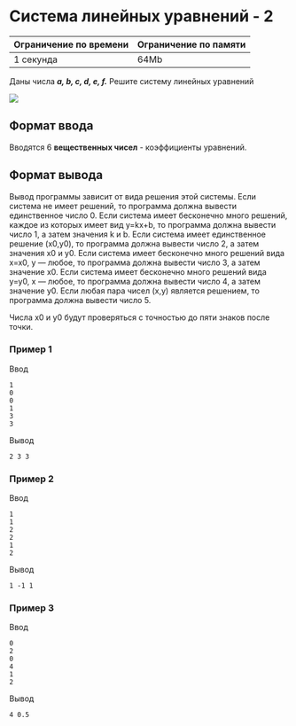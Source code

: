 # Система линейных уравнений - 2

| Ограничение по времени |  Ограничение по памяти|
|--|--|
| 1 секунда | 64Mb |

Даны числа  ***a,  b,  c,  d,  e,  f.*** Решите систему линейных уравнений

![](https://contest.yandex.ru/testsys/tex/render/YXggKyBieSA9IGUsIFxjciBjeCArIGR5ID0gZg==.png)

## Формат ввода

Вводятся 6 **вещественных чисел** - коэффициенты уравнений.

## Формат вывода

Вывод программы зависит от вида решения этой системы. Если система не имеет решений, то программа должна вывести единственное число 0. Если система имеет бесконечно много решений, каждое из которых имеет вид  y=kx+b, то программа должна вывести число 1, а затем значения  k  и  b. Если система имеет единственное решение  (x0,y0), то программа должна вывести число 2, а затем значения  x0  и  y0. Если система имеет бесконечно много решений вида  x=x0,  y — любое, то программа должна вывести число 3, а затем значение  x0. Если система имеет бесконечно много решений вида  y=y0,  x — любое, то программа должна вывести число 4, а затем значение  y0. Если любая пара чисел  (x,y)  является решением, то программа должна вывести число 5.

Числа  x0  и  y0  будут проверяться с точностью до пяти знаков после точки.

### Пример 1

Ввод

    1
    0
    0
    1
    3
    3
    
Вывод

    2 3 3

### Пример 2

Ввод

    1
    1
    2
    2
    1
    2

Вывод

    1 -1 1
    
### Пример 3

Ввод

    0
    2
    0
    4
    1
    2

Вывод

    4 0.5



